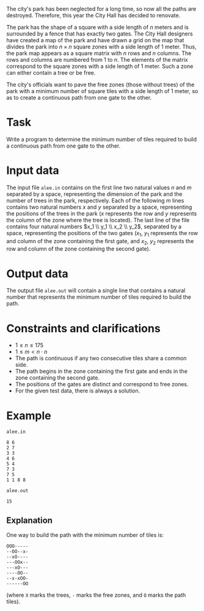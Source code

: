 The city's park has been neglected for a long time, so now all the paths are destroyed. Therefore, this year the City Hall has decided to renovate.

The park has the shape of a square with a side length of $n$ meters and is surrounded by a fence that has exactly two gates. The City Hall designers have created a map of the park and have drawn a grid on the map that divides the park into $n \times n$ square zones with a side length of $1$ meter. Thus, the park map appears as a square matrix with $n$ rows and $n$ columns. The rows and columns are numbered from $1$ to $n$. The elements of the matrix correspond to the square zones with a side length of $1$ meter. Such a zone can either contain a tree or be free.

The city's officials want to pave the free zones (those without trees) of the park with a minimum number of square tiles with a side length of $1$ meter, so as to create a continuous path from one gate to the other.

# Task

Write a program to determine the minimum number of tiles required to build a continuous path from one gate to the other.

# Input data

The input file `alee.in` contains on the first line two natural values $n$ and $m$ separated by a space, representing the dimension of the park and the number of trees in the park, respectively. Each of the following $m$ lines contains two natural numbers $x$ and $y$ separated by a space, representing the positions of the trees in the park ($x$ represents the row and $y$ represents the column of the zone where the tree is located). The last line of the file contains four natural numbers $x_1 \\ y_1 \\ x_2 \\ y_2$, separated by a space, representing the positions of the two gates ($x_1$, $y_1$ represents the row and column of the zone containing the first gate, and $x_2$, $y_2$ represents the row and column of the zone containing the second gate).

# Output data

The output file `alee.out` will contain a single line that contains a natural number that represents the minimum number of tiles required to build the path.

# Constraints and clarifications

* $1 \leq n \leq 175$
* $1 \leq m < n \cdot n$
* The path is continuous if any two consecutive tiles share a common side.
* The path begins in the zone containing the first gate and ends in the zone containing the second gate.
* The positions of the gates are distinct and correspond to free zones.
* For the given test data, there is always a solution.

# Example

`alee.in`
```
8 6 
2 7
3 3
4 6
5 4
7 3
7 5 
1 1 8 8
```

`alee.out`
```
15
```

## Explanation

One way to build the path with the minimum number of tiles is:
```
OOO-----
--OO--x-
--xO----
---OOx--
---xO---
----OO--
--x-xOO-
------OO
```
(where `X` marks the trees, `-` marks the free zones, and `O` marks the path tiles).